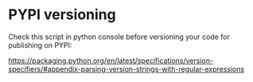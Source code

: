 # PYPI versioning

Check this script in python console before versioning your code for publishing on PYPI:

https://packaging.python.org/en/latest/specifications/version-specifiers/#appendix-parsing-version-strings-with-regular-expressions
